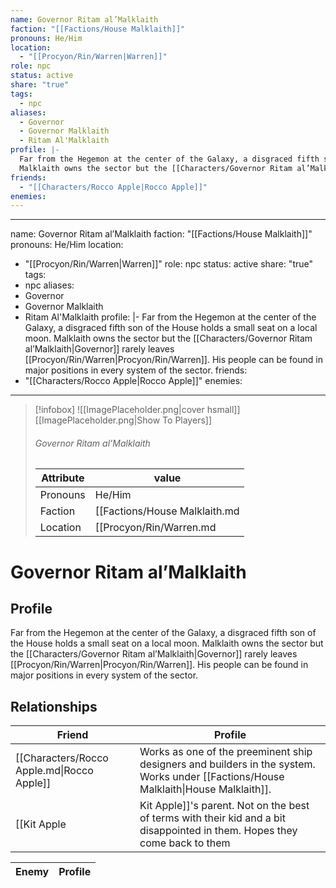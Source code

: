 ```yaml
---
name: Governor Ritam al’Malklaith
faction: "[[Factions/House Malklaith]]"
pronouns: He/Him
location:
  - "[[Procyon/Rin/Warren|Warren]]"
role: npc
status: active
share: "true"
tags:
  - npc
aliases:
  - Governor
  - Governor Malklaith
  - Ritam Al'Malklaith
profile: |-
  Far from the Hegemon at the center of the Galaxy, a disgraced fifth son of the House holds a small seat on a local moon.
  Malklaith owns the sector but the [[Characters/Governor Ritam al’Malklaith|Governor]] rarely leaves [[Procyon/Rin/Warren|Procyon/Rin/Warren]]. His people can be found in major positions in every system of the sector.
friends:
  - "[[Characters/Rocco Apple|Rocco Apple]]"
enemies: 
---
```

---
name: Governor Ritam al’Malklaith
faction: "[[Factions/House Malklaith]]"
pronouns: He/Him
location:
  - "[[Procyon/Rin/Warren|Warren]]"
role: npc
status: active
share: "true"
tags:
  - npc
aliases:
  - Governor
  - Governor Malklaith
  - Ritam Al'Malklaith
profile: |-
  Far from the Hegemon at the center of the Galaxy, a disgraced fifth son of the House holds a small seat on a local moon.
  Malklaith owns the sector but the [[Characters/Governor Ritam al’Malklaith|Governor]] rarely leaves [[Procyon/Rin/Warren|Procyon/Rin/Warren]]. His people can be found in major positions in every system of the sector.
friends:
  - "[[Characters/Rocco Apple|Rocco Apple]]"
enemies:
---


> [!infobox]
> ![[ImagePlaceholder.png|cover hsmall]]
> [[ImagePlaceholder.png|Show To Players]]
> ###### Governor Ritam al’Malklaith
> Attribute |  value |
> ---|---|
> Pronouns | He/Him
> Faction | [[Factions/House Malklaith.md|House Malklaith]]
> Location | [[Procyon/Rin/Warren.md|Warren]] |


# Governor Ritam al’Malklaith
## Profile
Far from the Hegemon at the center of the Galaxy, a disgraced fifth son of the House holds a small seat on a local moon.
Malklaith owns the sector but the [[Characters/Governor Ritam al’Malklaith|Governor]] rarely leaves [[Procyon/Rin/Warren|Procyon/Rin/Warren]]. His people can be found in major positions in every system of the sector.

## Relationships

| Friend                                     | Profile                                                                                                                                                                                                                                                            |
| ------------------------------------------ | ------------------------------------------------------------------------------------------------------------------------------------------------------------------------------------------------------------------------------------------------------------------ |
| [[Characters/Rocco Apple.md\|Rocco Apple]] | Works as one of the preeminent ship designers and builders in the system. Works under [[Factions/House Malklaith\|House Malklaith]].
 [[Kit Apple|Kit Apple]]'s parent. Not on the best of terms with their kid and a bit disappointed in them. Hopes they come back to them |


| Enemy | Profile |
| ----- | ------- |


